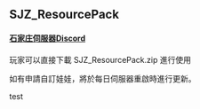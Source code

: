 ﻿## SJZ_ResourcePack

#### [石家庄伺服器Discord](https://discord.gg/zNFvDq5JEd)

玩家可以直接下載 SJZ_ResourcePack.zip 進行使用

如有申請自訂娃娃，將於每日伺服器重啟時進行更新。

test